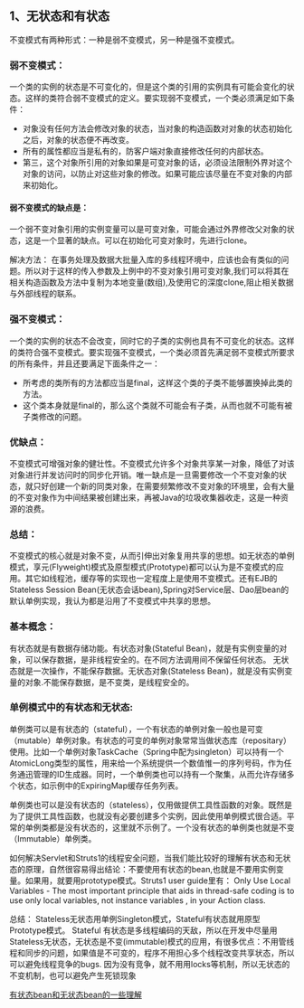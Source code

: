 ## 1、无状态和有状态
不变模式有两种形式：一种是弱不变模式，另一种是强不变模式。
### 弱不变模式：
一个类的实例的状态是不可变化的，但是这个类的引用的实例具有可能会变化的状态。这样的类符合弱不变模式的定义。要实现弱不变模式，一个类必须满足如下条件：

 - 对象没有任何方法会修改对象的状态，当对象的构造函数对对象的状态初始化之后，对象的状态便不再改变。
 - 所有的属性都应当是私有的，防客户端对象直接修改任何的内部状态。
 - 第三，这个对象所引用的对象如果是可变对象的话，必须设法限制外界对这个对象的访问，以防止对这些对象的修改。如果可能应该尽量在不变对象的内部来初始化。

#### 弱不变模式的缺点是：
一个弱不变对象引用的实例变量可以是可变对象，可能会通过外界修改父对象的状态，这是一个显著的缺点。可以在初始化可变对象时，先进行clone。

解决方法：
在事务处理及数据大批量入库的多线程环境中，应该也会有类似的问题。所以对于这样的传入参数及上例中的不变对象引用可变对象,我们可以将其在相关构造函数及方法中复制为本地变量(数组),及使用它的深度clone,阻止相关数据与外部线程的联系。

### 强不变模式：
一个类的实例的状态不会改变，同时它的子类的实例也具有不可变化的状态。这样的类符合强不变模式。要实现强不变模式，一个类必须首先满足弱不变模式所要求的所有条件，并且还要满足下面条件之一：

 - 所考虑的类所有的方法都应当是final，这样这个类的子类不能够置换掉此类的方法。
 - 这个类本身就是final的，那么这个类就不可能会有子类，从而也就不可能有被子类修改的问题。

### 优缺点：
不变模式可增强对象的健壮性。不变模式允许多个对象共享某一对象，降低了对该对象进行并发访问时的同步化开销。唯一缺点是一旦需要修改一个不变对象的状态，就只好创建一个新的同类对象，在需要频繁修改不变对象的环境里，会有大量的不变对象作为中间结果被创建出来，再被Java的垃圾收集器收走，这是一种资源的浪费。

### 总结：
不变模式的核心就是对象不变，从而引伸出对象复用共享的思想。如无状态的单例模式，享元(Flyweight)模式及原型模式(Prototype)都可以认为是不变模式的应用。其它如线程池，缓存等的实现也一定程度上是使用不变模式。还有EJB的Stateless Session Bean(无状态会话bean),Spring对Service层、Dao层bean的默认单例实现，我认为都是沿用了不变模式中共享的思想。

### 基本概念：
有状态就是有数据存储功能。有状态对象(Stateful Bean)，就是有实例变量的对象，可以保存数据，是非线程安全的。在不同方法调用间不保留任何状态。
无状态就是一次操作，不能保存数据。无状态对象(Stateless Bean)，就是没有实例变量的对象.不能保存数据，是不变类，是线程安全的。

### 单例模式中的有状态和无状态:
单例类可以是有状态的（stateful），一个有状态的单例对象一般也是可变（mutable）单例对象。有状态的可变的单例对象常常当做状态库（repositary）使用。比如一个单例对象TaskCache（Spring中配为singleton）可以持有一个AtomicLong类型的属性，用来给一个系统提供一个数值惟一的序列号码，作为任务通迅管理的ID生成器。同时，一个单例类也可以持有一个聚集，从而允许存储多个状态，如示例中的ExpiringMap缓存任务列表。

单例类也可以是没有状态的（stateless），仅用做提供工具性函数的对象。既然是为了提供工具性函数，也就没有必要创建多个实例，因此使用单例模式很合适。平常的单例类都是没有状态的，这里就不示例了。一个没有状态的单例类也就是不变（Immutable）单例类。

如何解决Servlet和Struts1的线程安全问题，当我们能比较好的理解有状态和无状态的原理，自然很容易得出结论：不要使用有状态的bean,也就是不要用实例变量。如果用，就要用prototype模式。Struts1 user guide里有： Only Use Local Variables - The most important principle that aids in thread-safe coding is to use only local variables, not instance variables , in your Action class.

总结：
Stateless无状态用单例Singleton模式，Stateful有状态就用原型Prototype模式。
Stateful 有状态是多线程编码的天敌，所以在开发中尽量用Stateless无状态，无状态是不变(immutable)模式的应用，有很多优点：不用管线程和同步的问题，如果值是不可变的，程序不用担心多个线程改变共享状态，所以可以避免线程竞争的bugs. 因为没有竞争，就不用用locks等机制，所以无状态的不变机制，也可以避免产生死锁现象

[有状态bean和无状态bean的一些理解](http://www.moosepp.top/2016/08/21/%E6%9C%89%E7%8A%B6%E6%80%81bean%E5%92%8C%E6%97%A0%E7%8A%B6%E6%80%81bean%E7%9A%84%E4%B8%80%E4%BA%9B%E7%90%86%E8%A7%A3/)
